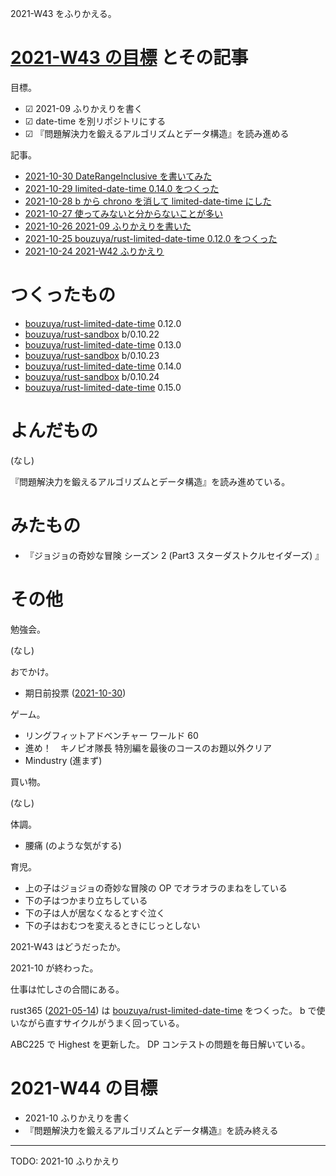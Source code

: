 2021-W43 をふりかえる。

# [2021-W43 の目標][2021-10-24] とその記事

目標。

- ☑ 2021-09 ふりかえりを書く
- ☑ date-time を別リポジトリにする
- ☑ 『問題解決力を鍛えるアルゴリズムとデータ構造』を読み進める

記事。

- [2021-10-30 DateRangeInclusive を書いてみた][2021-10-30]
- [2021-10-29 limited-date-time 0.14.0 をつくった][2021-10-29]
- [2021-10-28 b から chrono を消して limited-date-time にした][2021-10-28]
- [2021-10-27 使ってみないと分からないことが多い][2021-10-27]
- [2021-10-26 2021-09 ふりかえりを書いた][2021-10-26]
- [2021-10-25 bouzuya/rust-limited-date-time 0.12.0 をつくった][2021-10-25]
- [2021-10-24 2021-W42 ふりかえり][2021-10-24]

# つくったもの

- [bouzuya/rust-limited-date-time] 0.12.0
- [bouzuya/rust-sandbox] b/0.10.22
- [bouzuya/rust-limited-date-time] 0.13.0
- [bouzuya/rust-sandbox] b/0.10.23
- [bouzuya/rust-limited-date-time] 0.14.0
- [bouzuya/rust-sandbox] b/0.10.24
- [bouzuya/rust-limited-date-time] 0.15.0

# よんだもの

(なし)

『問題解決力を鍛えるアルゴリズムとデータ構造』を読み進めている。

# みたもの

- 『ジョジョの奇妙な冒険 シーズン 2 (Part3 スターダストクルセイダーズ) 』

# その他

勉強会。

(なし)

おでかけ。

- 期日前投票 ([2021-10-30])

ゲーム。

- リングフィットアドベンチャー ワールド 60
- 進め！　キノピオ隊長 特別編を最後のコースのお題以外クリア
- Mindustry (進まず)

買い物。

(なし)

体調。

- 腰痛 (のような気がする)

育児。

- 上の子はジョジョの奇妙な冒険の OP でオラオラのまねをしている
- 下の子はつかまり立ちしている
- 下の子は人が居なくなるとすぐ泣く
- 下の子はおむつを変えるときにじっとしない

2021-W43 はどうだったか。

2021-10 が終わった。

仕事は忙しさの合間にある。

rust365 ([2021-05-14]) は [bouzuya/rust-limited-date-time] をつくった。 b で使いながら直すサイクルがうまく回っている。

ABC225 で Highest を更新した。 DP コンテストの問題を毎日解いている。

# 2021-W44 の目標

- 2021-10 ふりかえりを書く
- 『問題解決力を鍛えるアルゴリズムとデータ構造』を読み終える

---

TODO: 2021-10 ふりかえり

[2021-05-14]: https://blog.bouzuya.net/2021/05/14/
[2021-10-24]: https://blog.bouzuya.net/2021/10/24/
[2021-10-25]: https://blog.bouzuya.net/2021/10/25/
[2021-10-26]: https://blog.bouzuya.net/2021/10/26/
[2021-10-27]: https://blog.bouzuya.net/2021/10/27/
[2021-10-28]: https://blog.bouzuya.net/2021/10/28/
[2021-10-29]: https://blog.bouzuya.net/2021/10/29/
[2021-10-30]: https://blog.bouzuya.net/2021/10/30/
[bouzuya/rust-limited-date-time]: https://github.com/bouzuya/rust-limited-date-time
[bouzuya/rust-sandbox]: https://github.com/bouzuya/rust-sandbox

